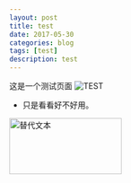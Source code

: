 ```yaml
---
layout: post
title: test
date: 2017-05-30
categories: blog
tags: [test]
description: test
---
```


这是一个测试页面
![TEST](https://raw.githubusercontent.com/kemingzeng/kemingzeng.github.io/master/assets/image/test.png)

- 只是看看好不好用。

<img src="https://raw.githubusercontent.com/kemingzeng/kemingzeng.github.io/master/assets/image/test.png" alt="替代文本" title="标题文本" width="200" height = "100" />

